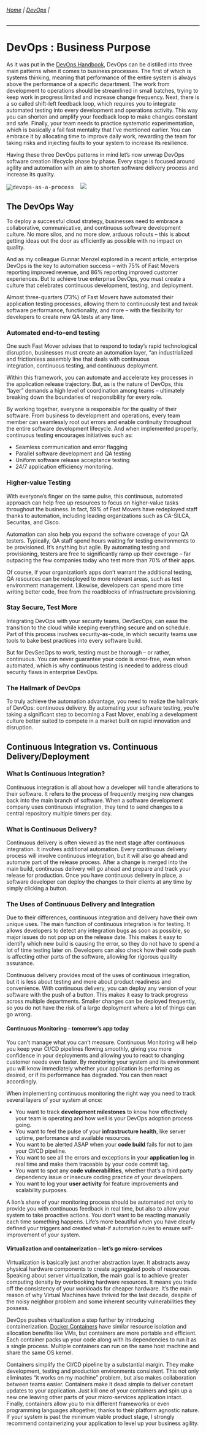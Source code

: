 
###### [Home](https://github.com/RyKaj/Documentation/blob/master/README.md) | [DevOps](https://github.com/RyKaj/Documentation/tree/master/DevOps/README.md) |
------------

# DevOps : Business Purpose


As it was put in the [DevOps Handbook](https://www.amazon.com/DevOps-Handbook-World-Class-Reliability-Organizations/dp/1942788002/), DevOps can be distilled into three main patterns when it comes to business processes. The first of which is systems thinking, meaning that performance of the entire system is always above the performance of a specific department. The work from development to operations should be streamlined in small batches, trying to keep work in progress limited and increase change frequency. Next, there is a so called shift-left feedback loop, which requires you to integrate automated testing into every development and operations activity. This way you can shorten and amplify your feedback loop to make changes constant and safe. Finally, your team needs to practice systematic experimentation, which is basically a fail fast mentality that I’ve mentioned earlier. You can embrace it by allocating time to improve daily work, rewarding the team for taking risks and injecting faults to your system to increase its resilience.

Having these three DevOps patterns in mind let’s now unwrap DevOps software creation lifecycle phase by phase. Every stage is focused around agility and automation with an aim to shorten software delivery process and increase its quality.

<kbd>![devops-as-a-process](https://blog.cherryservers.com/hubfs/devops-as-a-process.png)  </kbd>
<kbd>![](http://techtowntraining.com/sites/default/files/inline-images/puppet_continuous_diagram.gif)</kbd>
<img src="./attachments/463532378.png" alt="" />


## The DevOps Way

To deploy a successful cloud strategy, businesses need to embrace a collaborative, communicative, and continuous software development culture. No more silos, and no more slow, arduous rollouts – this is about getting ideas out the door as efficiently as possible with no impact on quality.

And as my colleague Gunnar Menzel explored in a recent article, enterprise DevOps is the key to automation success – with 75% of Fast Movers reporting improved revenue, and 86% reporting improved customer experiences. But to achieve true enterprise DevOps, you must create a culture that celebrates continuous development, testing, and deployment.

Almost three-quarters (73%) of Fast Movers have automated their application testing processes, allowing them to continuously test and tweak software performance, functionality, and more – with the flexibility for developers to create new QA tests at any time.

### Automated end-to-end testing

One such Fast Mover advises that to respond to today’s rapid technological disruption, businesses must create an automation layer, “an industrialized and frictionless assembly line that deals with continuous integration, continuous testing, and continuous deployment.

Within this framework, you can automate and accelerate key processes in the application release trajectory. But, as is the nature of DevOps, this “layer” demands a high level of coordination among teams – ultimately breaking down the boundaries of responsibility for every role.

By working together, everyone is responsible for the quality of their software. From business to development and operations, every team member can seamlessly root out errors and enable continuity throughout the entire software development lifecycle. And when implemented properly, continuous testing encourages initiatives such as:

*   Seamless communication and error flagging
*   Parallel software development and QA testing
*   Uniform software release acceptance testing
*   24/7 application efficiency monitoring.

### Higher-value Testing

With everyone’s finger on the same pulse, this continuous, automated approach can help free up resources to focus on higher-value tasks throughout the business. In fact, 59% of Fast Movers have redeployed staff thanks to automation, including leading organizations such as CA-SILCA, Securitas, and Cisco.

Automation can also help you expand the software coverage of your QA testers. Typically, QA staff spend hours waiting for testing environments to be provisioned. It’s anything but agile. By automating testing and provisioning, testers are free to significantly ramp up their coverage – far outpacing the few companies today who test more than 70% of their apps.

Of course, if your organization’s apps don’t warrant the additional testing, QA resources can be redeployed to more relevant areas, such as test environment management. Likewise, developers can spend more time writing better code, free from the roadblocks of infrastructure provisioning.

### Stay Secure, Test More

Integrating DevOps with your security teams, DevSecOps, can ease the transition to the cloud while keeping everything secure and on schedule. Part of this process involves security-as-code, in which security teams use tools to bake best practices into every software build.

But for DevSecOps to work, testing must be thorough – or rather, continuous. You can never guarantee your code is error-free, even when automated, which is why continuous testing is needed to address cloud security flaws in enterprise DevOps.

### The Hallmark of DevOps

To truly achieve the automation advantage, you need to realize the hallmark of DevOps: continuous delivery. By automating your software testing, you’re taking a significant step to becoming a Fast Mover, enabling a development culture better suited to compete in a market built on rapid innovation and disruption.

## Continuous Integration vs. Continuous Delivery/Deployment

### What Is Continuous Integration?

Continuous integration is all about how a developer will handle alterations to their software. It refers to the process of frequently merging new changes back into the main branch of software. When a software development company uses continuous integration, they tend to send changes to a central repository multiple timers per day.


### What is Continuous Delivery?

Continuous delivery is often viewed as the next stage after continuous integration. It involves additional automation. Every continuous delivery process will involve continuous integration, but it will also go ahead and automate part of the release process. After a change is merged into the main build, continuous delivery will go ahead and prepare and track your release for production. Once you have continuous delivery in place, a software developer can deploy the changes to their clients at any time by simply clicking a button.



### The Uses of Continuous Delivery and Integration

Due to their differences, continuous integration and delivery have their own unique uses. The main function of continuous integration is for testing. It allows developers to detect any integration bugs as soon as possible, so major issues do not pop up on the release date. This makes it easy to identify which new build is causing the error, so they do not have to spend a lot of time testing later on. Developers can also check how their code push is affecting other parts of the software, allowing for rigorous quality assurance.

Continuous delivery provides most of the uses of continuous integration, but it is less about testing and more about product readiness and convenience. With continuous delivery, you can deploy any version of your software with the push of a button. This makes it easy to track progress across multiple departments. Smaller changes can be deployed frequently, so you do not have the risk of a large deployment where a lot of things can go wrong.

#### Continuous Monitoring - tomorrow’s app today

You can’t manage what you can’t measure. Continuous Monitoring will help you keep your CI/CD pipelines flowing smoothly, giving you more confidence in your deployments and allowing you to react to changing customer needs even faster. By monitoring your system and its environment you will know immediately whether your application is performing as desired, or if its performance has degraded. You can then react accordingly.

When implementing continuous monitoring the right way you need to track several layers of your system at once:

*   You want to track **development milestones** to know how effectively your team is operating and how well is your DevOps adoption process going.
*   You want to feel the pulse of your **infrastructure health**, like server uptime, performance and available resources.
*   You want to be alerted ASAP when your **code build** fails for not to jam your CI/CD pipeline.
*   You want to see all the errors and exceptions in your **application log** in real time and make them traceable by your code commit tag.
*   You want to spot any **code vulnerabilities**, whether that‘s a third party dependency issue or insecure coding practice of your developers.
*   You want to log your **user activity** for feature improvements and scalability purposes.

A lion’s share of your monitoring process should be automated not only to provide you with continuous feedback in real time, but also to allow your system to take proactive actions. You don’t want to be reacting manually each time something happens. Life’s more beautiful when you have clearly defined your triggers and created what-if automation rules to ensure self-improvement of your system.

#### Virtualization and containerization – let’s go micro-services

Virtualization is basically just another abstraction layer. It abstracts away physical hardware components to create aggregated pools of resources. Speaking about server virtualization, the main goal is to achieve greater computing density by overbooking hardware resources. It means you trade off the consistency of your workloads for cheaper hardware. It’s the main reason of why Virtual Machines have thrived for the last decade, despite of the noisy neighbor problem and some inherent security vulnerabilities they possess.

DevOps pushes virtualization a step further by introducing containerization. [Docker Containers](https://www.docker.com/resources/what-container) have similar resource isolation and allocation benefits like VMs, but containers are more portable and efficient. Each container packs up your code along with its dependencies to run it as a single process. Multiple containers can run on the same host machine and share the same OS kernel.

Containers simplify the CI/CD pipeline by a substantial margin. They make development, testing and production environments consistent. This not only eliminates “it works on my machine” problem, but also makes collaboration between teams easier. Containers make it dead simple to deliver constant updates to your application. Just kill one of your containers and spin up a new one leaving other parts of your micro-services application intact. Finally, containers allow you to mix different frameworks or even programming languages altogether, thanks to their platform agnostic nature. If your system is past the minimum viable product stage, I strongly recommend containerizing your application to level up your business agility.
